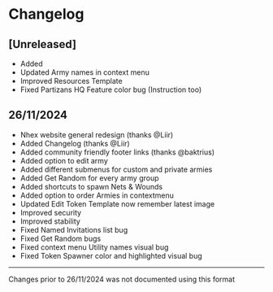 # Changelog

## [Unreleased]

<!--- - No unreleased changes at the moment--->
- Added
- Updated Army names in context menu
- Improved Resources Template
- Fixed Partizans HQ Feature color bug (Instruction too)

## 26/11/2024

- Nhex website general redesign (thanks @Liir)
- Added Changelog (thanks @Liir)
- Added community friendly footer links (thanks @baktrius)
- Added option to edit army
- Added different submenus for custom and private armies
- Added Get Random for every army group
- Added shortcuts to spawn Nets & Wounds
- Added option to order Armies in contextmenu
- Updated Edit Token Template now remember latest image
- Improved security
- Improved stability
- Fixed Named Invitations list bug
- Fixed Get Random bugs
- Fixed context menu Utility names visual bug
- Fixed Token Spawner color and highlighted visual bug

_ _ _

Changes prior to 26/11/2024 was not documented using this format

